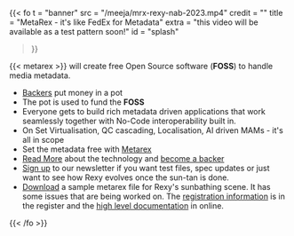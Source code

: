 ---
---
{{< fo t = "banner"
      src =  "/meeja/mrx-rexy-nab-2023.mp4"
      credit   =  ""
      title    =  "MetaRex - it's like FedEx for Metadata"
      extra    =  "this video will be available as a test pattern soon!"
      id       =  "splash"
 >}}

{{< metarex >}} will create free Open Source software (**FOSS**) to handle media
metadata.

* [Backers](/backers) put money in a pot
* The pot is used to fund the **FOSS**
* Everyone gets to build rich metadata driven applications that work seamlessly
  together with No-Code interoperability built in.
* On Set Virtualisation, QC cascading, Localisation, AI driven MAMs - it's all
  in scope
* Set the metadata free with [Metarex](/contact)
* [Read More](/specifications/) about the technology and [become a
  backer](/backers/)
* [Sign up](/contact) to our newsletter if you want test files, spec updates or
  just want to see how Rexy evolves once the sun-tan is done.
* [Download](/downloads/samples/rexy_sunbathe_mrx.zip) a sample metarex file for
  Rexy's sunbathing scene. It has some issues that are being worked on. The
  [registration information][1] is in the register and
  the [high level documentation][2] in online.

[1]: https://staging.metarex.media/app/reg/search?qry=reg&mrxId=MRX.123.456.789.def
[2]: https://staging.metarex.media/app/reg/search?qry=reg&mrxId=MRX.123.456.789.reg
{{< /fo >}}